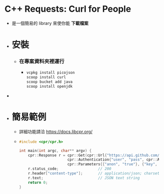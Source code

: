 # **C++ R**equests: Curl for People
- 是一個簡易的 library 來使你能 **下載檔案**
- # 安裝
	- ### 在專案資料夾裡運行
		- ```bash
		  vcpkg install picojson
		  scoop install curl
		  scoop bucket add java
		  scoop install openjdk
		  ```
-
- # 簡易範例
	- 詳細功能請洽 https://docs.libcpr.org/
	- ```cpp 
	  #include <cpr/cpr.h>
	  
	  int main(int argc, char** argv) {
	      cpr::Response r = cpr::Get(cpr::Url{"https://api.github.com/repos/whoshuu/cpr/contributors"},
	                        cpr::Authentication{"user", "pass", cpr::AuthMode::BASIC},
	                        cpr::Parameters{{"anon", "true"}, {"key", "value"}});
	      r.status_code;                  // 200
	      r.header["content-type"];       // application/json; charset=utf-8
	      r.text;                         // JSON text string
	      return 0;
	  }
	  ```